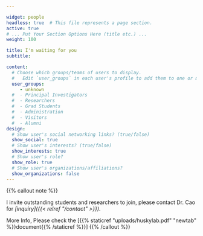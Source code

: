 ```yaml
---

widget: people
headless: true  # This file represents a page section.
active: true
# ... Put Your Section Options Here (title etc.) ...
weight: 100

title: I'm waiting for you
subtitle:

content:
  # Choose which groups/teams of users to display.
  #   Edit `user_groups` in each user's profile to add them to one or more of these groups.
  user_groups:
     - unknown
  #  - Principal Investigators
  #  - Researchers
  #  - Grad Students
  #  - Administration
  #  - Visitors
  #  - Alumni
design:
  # Show user's social networking links? (true/false)
  show_social: true
  # Show user's interests? (true/false)
  show_interests: true
  # Show user's role?
  show_role: true
  # Show user's organizations/affiliations?
  show_organizations: false
---
```

{{% callout note %}}

I invite outstanding students and researchers to join, please contact Dr. Cao for *[inquiry]({{< relref "/contact" >}})*.

More Info, Please check the [{{% staticref "uploads/huskylab.pdf" "newtab" %}}document{{% /staticref %}}]
{{% /callout %}}